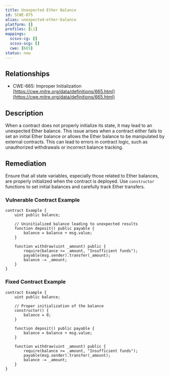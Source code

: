 ```yaml
---
title: Unexpected Ether Balance
id: SCWE-075
alias: unexpected-ether-balance
platform: []
profiles: [L1]
mappings:
  scsvs-cg: []
  scsvs-scg: []
  cwe: [665]
status: new
---
```


## Relationships  
- CWE-665: Improper Initialization  
  [https://cwe.mitre.org/data/definitions/665.html](https://cwe.mitre.org/data/definitions/665.html)  

## Description
When a contract does not properly initialize its state, it may lead to an unexpected Ether balance. This issue arises when a contract either fails to set an initial Ether balance or allows the Ether balance to be manipulated by external contracts. This can lead to errors in contract logic, such as unauthorized withdrawals or incorrect balance tracking.

## Remediation
Ensure that all state variables, especially those related to Ether balances, are properly initialized when the contract is deployed. Use `constructor` functions to set initial balances and carefully track Ether transfers.

### Vulnerable Contract Example
```solidity
contract Example {
    uint public balance;

    // Uninitialized balance leading to unexpected results
    function deposit() public payable {
        balance = balance + msg.value;
    }

    function withdraw(uint _amount) public {
        require(balance >= _amount, "Insufficient funds");
        payable(msg.sender).transfer(_amount);
        balance -= _amount;
    }
}
```
### Fixed Contract Example
```solidity
contract Example {
    uint public balance;

    // Proper initialization of the balance
    constructor() {
        balance = 0;
    }

    function deposit() public payable {
        balance = balance + msg.value;
    }

    function withdraw(uint _amount) public {
        require(balance >= _amount, "Insufficient funds");
        payable(msg.sender).transfer(_amount);
        balance -= _amount;
    }
}
```